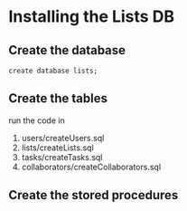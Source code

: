 # Installing the Lists DB
## Create the database
```create database lists;```
## Create the tables
run the code in
1. users/createUsers.sql
2. lists/createLists.sql
3. tasks/createTasks.sql
4. collaborators/createCollaborators.sql

## Create the stored procedures
